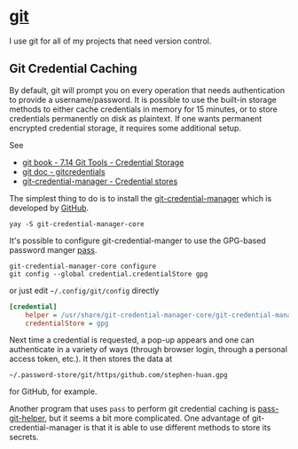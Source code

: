 # [git](https://git-scm.com/)

I use git for all of my projects that need version control.

## Git Credential Caching

By default, git will prompt you on every operation that needs authentication to
provide a username/password. It is possible to use the built-in storage methods
to either cache credentials in memory for 15 minutes, or to store credentials
permanently on disk as plaintext. If one wants permanent encrypted credential
storage, it requires some additional setup.

See
- [git book - 7.14 Git Tools - Credential Storage](
  https://git-scm.com/book/en/v2/Git-Tools-Credential-Storage)
- [git doc - gitcredentials](https://git-scm.com/docs/gitcredentials)
- [git-credential-manager - Credential stores](
  https://github.com/GitCredentialManager/git-credential-manager/blob/main/docs/credstores.md#gpgpass-compatible-files)

The simplest thing to do is to install the [git-credential-manager](
https://github.com/GitCredentialManager/git-credential-manager)
which is developed by [GitHub](
https://github.blog/2022-04-07-git-credential-manager-authentication-for-everyone/).
```shell
yay -S git-credential-manager-core
```

It's possible to configure git-credential-manger to
use the GPG-based password manger [pass](./pass.md).
```shell
git-credential-manager-core configure
git config --global credential.credentialStore gpg
```
or just edit `~/.config/git/config` directly
```ini
[credential]
	helper = /usr/share/git-credential-manager-core/git-credential-manager-core
	credentialStore = gpg
```

Next time a credential is requested, a pop-up appears and one
can authenticate in a variety of ways (through browser login,
through a personal access token, etc.). It then stores the data at
```text
~/.password-store/git/https/github.com/stephen-huan.gpg
```
for GitHub, for example.

Another program that uses `pass` to perform git credential caching is
[pass-git-helper](https://github.com/languitar/pass-git-helper), but it
seems a bit more complicated. One advantage of git-credential-manager
is that it is able to use different methods to store its secrets.

